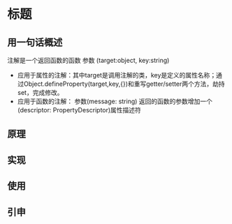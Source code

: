 # 标题

## 用一句话概述
注解是一个返回函数的函数
参数 (target:object, key:string)
- 应用于属性的注解：其中target是调用注解的类，key是定义的属性名称；通过Object.defineProperty(target,key,{})和重写getter/setter两个方法，劫持set，完成修改。
- 应用于函数的注解：
参数(message: string) 
返回的函数的参数增加一个(descriptor: PropertyDescriptor)属性描述符
## 原理

## 实现

## 使用

## 引申
